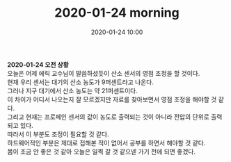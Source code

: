 ﻿---
title: "2020-01-24 morning"
date: 2020-01-24 10:00
categories: purdueProject
---

**2020-01-24 오전 상황**  
오늘은 어제 에릭 교수님이 말씀하셨듯이 산소 센서의 영점 조정을 할 것이다.  
현재 우리 센서는 대기의 산소 농도가 9퍼센트라고 나온다.  
그러나 지구 대기에서 산소 농도는 약 21퍼센트이다.  
이 차이가 어디서 나오는지 잘 모르겠지만 자료를 찾아보면서 영점 조정을 해야할 것 같다.  
그리고 현재는 프로페인 센서의 값이 농도로 출력되는 것이 아니라 전압의 단위로 출력되고 있다.  
따라서 이 부분도 조정이 필요할 것 같다.  
하드웨어적인 부분은 제대로 접해본 적이 없어서 공부를 하면서 해야할 것 같다.  
몸이 조금 안 좋은 것 같아 오늘은 일찍 갈 것 같으넫 가기 전에 되면 좋겠다.  